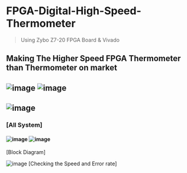 # FPGA-Digital-High-Speed-Thermometer
>Using Zybo Z7-20 FPGA Board & Vivado

## Making The Higher Speed FPGA Thermometer than Thermometer on market
## ![image](https://user-images.githubusercontent.com/70564585/209778571-40c2f1b5-3b37-4172-a744-0d9f39e7cf23.png) ![image](https://user-images.githubusercontent.com/70564585/209778505-1e43e15b-30cb-4932-9f1e-a2bf2e2f0f8b.png)

## ![image](https://user-images.githubusercontent.com/70564585/209778505-1e43e15b-30cb-4932-9f1e-a2bf2e2f0f8b.png)
### [All System] 
#### ![image](https://user-images.githubusercontent.com/70564585/209778525-255d715d-1ca6-4204-81c2-a00c4740a177.png) ![image](https://user-images.githubusercontent.com/70564585/209778552-af0afa18-e43d-4983-a3ee-595cf07218b0.png)
[Block Diagram]

![image](https://user-images.githubusercontent.com/70564585/209778667-3931adcc-db54-4a6e-b1d9-ebbcf4476257.png)
[Checking the Speed and Error rate]
